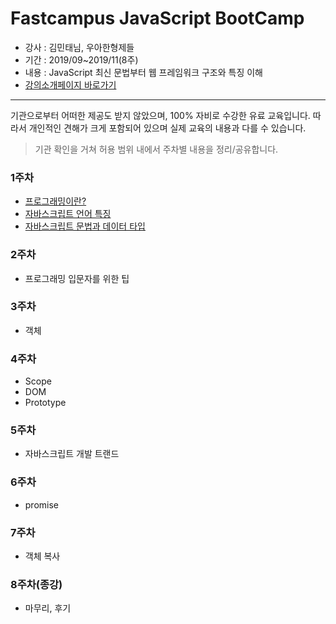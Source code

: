 # Fastcampus JavaScript BootCamp
- 강사 : 김민태님, 우아한형제들
- 기간 : 2019/09~2019/11(8주)
- 내용 : JavaScript 최신 문법부터 웹 프레임워크 구조와 특징 이해
- [강의소개페이지 바로가기](https://fastcampus.co.kr/dev_camp_jstb)
---
기관으로부터 어떠한 제공도 받지 않았으며, 100% 자비로 수강한 유료 교육입니다. 따라서 개인적인 견해가 크게 포함되어 있으며 실제 교육의 내용과 다를 수 있습니다. 

> 기관 확인을 거쳐 허용 범위 내에서 주차별 내용을 정리/공유합니다.

### 1주차
- [프로그래밍이란?](https://github.com/sw-song/JavaScript_Bootcamp/blob/main/1_week/About_Programming.md)
- [자바스크립트 언어 특징](https://github.com/sw-song/JavaScript_Bootcamp/blob/main/1_week/About_JavaScript.md)
- [자바스크립트 문법과 데이터 타입](https://github.com/sw-song/JavaScript_Bootcamp/blob/main/1_week/Expression_vs_Statement.md)

### 2주차
- 프로그래밍 입문자를 위한 팁

### 3주차
- 객체

### 4주차
- Scope
- DOM
- Prototype

### 5주차
- 자바스크립트 개발 트랜드

### 6주차
- promise

### 7주차
- 객체 복사

### 8주차(종강)
- 마무리, 후기

